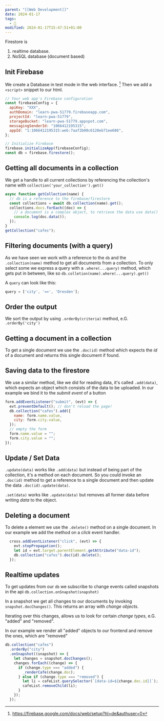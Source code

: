 ```yaml
---
parent: "[[Web Development]]"
date: 2024-01-17
tags:
  - 🦠
modified: 2024-01-17T15:47:51+01:00
---
```


Firestore is
1. realtime database.
2. NoSQL database (document based)

## Init Firebase

We create a Database in test mode in the web interface. [^1]
Then we add a `<script>` snippet to our html.

```js
// Your web app's Firebase configuration
const firebaseConfig = {
  apiKey: "XXX",
  authDomain: "learn-pwa-51779.firebaseapp.com",
  projectId: "learn-pwa-51779",
  storageBucket: "learn-pwa-51779.appspot.com",
  messagingSenderId: "1066412195315",
  appId: "1:1066412195315:web:7aaf2b00c6120eb71ee686",
};

// Initialize Firebase
firebase.initializeApp(firebaseConfig);
const db = firebase.firestore();
```

## Getting all documents in a collection

We get a handle to all current collections by referencing the collection's name with `collection('your_collection').get()`

```js
async function getCollection(name) {
  // db is a reference to the firebase/firestore
  const collections = await db.collection(name).get();
  collections.docs.forEach((doc) => {
    // a document is a complex object, to retrieve the data use data()
    console.log(doc.data());
  });
}
getCollection("cafes");
```

## Filtering documents (with a query)

As we have seen we work with a reference to the `db` and the `.collection(name)` method to get all documents from a collection. To only select some we express a query with a `.where(...query)` method, which gets put in between, like so `db.colletion(name).where(...query).get()`

A `query` can look like this:

```js
query = ['city', '==', 'Dresden'];
```

## Order the output

We sort the output by using `.orderBy(criteria)` method, e.G. `.orderBy('city')`

## Getting a document in a collection

To get a single document we use the `.doc(id)` method which expects the *id* of a document and returns this single document if found.

## Saving data to the firestore

We use a similar method, like we did for reading data, it's called `.add(data)`, which expects an object which consists of the data to be uploaded. 
In our example we bind it to the *submit event* of a button

```js
form.addEventListener("submit", (evt) => {
  evt.preventDefault(); // don't reload the page!
  db.collection("cafes").add({
    name: form.name.value,
    city: form.city.value,
  });
  // empty the form
  form.name.value = "";
  form.city.value = "";
});
```

## Update / Set Data

`.update(data)` works like `.add(data)` but instead of being part of the collection, it's a method on each document. So you could invoke an `.doc(id)` method to get a reference to a single document and then update the data `.doc(id).update(data)`.

`.set(data)` works like `.update(data)` but removes all former data before writing *data* to the object.

## Deleting a document

To delete a element we use the `.delete()` method on a single document. In our example we add the method on a *click* event handler.

```js
  cross.addEventListener("click", (evt) => {
    evt.stopPropagation();
    let id = evt.target.parentElement.getAttribute("data-id");
    db.collection("cafes").doc(id).delete();
  });
```

## Realtime updates

To get updates from our `db` we subscribe to change events called snapshots in the api `db.collection.onSnapshot(snapshot)` 

In a snapshot we get all changes to our documents by invoking `snapshot.docChanges()`. This returns an array with *change objects*.

Iterating over this changes, allows us to look for certain *change types*, e.G. "added" and "removed". 

In our example we render all "added" objects to our frontend and remove the ones, which are "removed"

```js
db.collection("cafes")
  .orderBy("city")
  .onSnapshot((snapshot) => {
    let changes = snapshot.docChanges();
    changes.forEach((change) => {
      if (change.type === "added") {
        _renderCafe(change.doc);
      } else if (change.type === "removed") {
        let li = cafeList.querySelector(`[data-id=${change.doc.id}]`);
        cafeList.removeChild(li);
      }
    });
  });
```

[^1]: https://firebase.google.com/docs/web/setup?hl=de&authuser=0